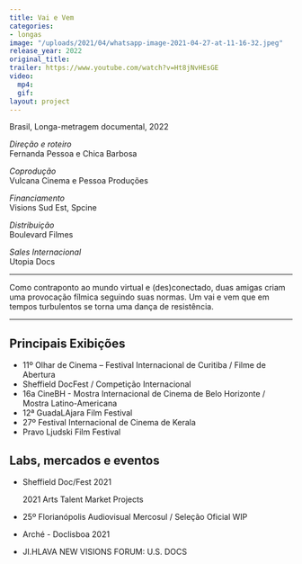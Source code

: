 ```yaml
---
title: Vai e Vem
categories:
- longas
image: "/uploads/2021/04/whatsapp-image-2021-04-27-at-11-16-32.jpeg"
release_year: 2022
original_title: 
trailer: https://www.youtube.com/watch?v=Ht8jNvHEsGE
video:
  mp4: 
  gif: 
layout: project
---
```


Brasil, Longa-metragem documental, 2022

_Direção e roteiro_  
Fernanda Pessoa e Chica Barbosa

_Coprodução_  
Vulcana Cinema e Pessoa Produções

_Financiamento_  
Visions Sud Est, Spcine

_Distribuição_  
Boulevard Filmes

_Sales Internacional_  
Utopia Docs

***

Como contraponto ao mundo virtual e (des)conectado, duas amigas criam uma provocação fílmica seguindo suas normas. Um vai e vem que em tempos turbulentos se torna uma dança de resistência.

***

## Principais Exibições

* 11º Olhar de Cinema – Festival Internacional de Curitiba / Filme de Abertura
* Sheffield DocFest / Competição Internacional
* 16a CineBH - Mostra Internacional de Cinema de Belo Horizonte / Mostra Latino-Americana
* 12ª GuadaLAjara Film Festival
* 27º Festival Internacional de Cinema de Kerala
* Pravo Ljudski Film Festival

## Labs, mercados e eventos

* Sheffield Doc/Fest 2021

  2021 Arts Talent Market Projects
* 25º Florianópolis Audiovisual Mercosul / Seleção Oficial WIP
* Arché - Doclisboa 2021
* JI.HLAVA NEW VISIONS FORUM: U.S. DOCS